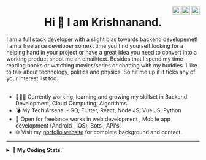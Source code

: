 <a href="https://twitter.com/krishnaincrypto" target="_blank" rel="nofollow"><img align="right" alt="Pratik's Twitter" width="22px" src="https://cdn.jsdelivr.net/npm/simple-icons@v3/icons/twitter.svg" /></a><a href="https://www.linkedin.com/in/incrypt0" target="_blank" rel="nofollow"><img align="right" alt="Pratik's Linkdein" width="22px" src="https://cdn.jsdelivr.net/npm/simple-icons@v3/icons/linkedin.svg" /></a><a href="https://www.instagram.com/incrypt0" target="_blank" rel="nofollow"><img align="right" alt="Pratik's Insta" width="22px" src="https://cdn.jsdelivr.net/npm/simple-icons@v3/icons/instagram.svg" /></a>

<center><h1> Hi 👋 I am Krishnanand. </h1></center>
 I am a full stack developer with a slight bias towards backend developemet! I am a freelance developer so next time you find yourself looking for a helping hand in your project or have a great idea you need to convert into a working product shoot me an email/text. Besides that I spend my time reading books or watching movies/series or chatting with my buddies. I like to talk about technology, politics and physics. So hit me up if it ticks any of your interest list too.
 <br /> 
 <br /> 

 
- 👨🏽‍💻 Currently working, learning and growing my skillset in Backend Development, Cloud Computing, Algorithms.
- 💣 My Tech Arsenal - GO, Flutter, React, Node JS, Vue JS, Python
- 🤝 Open for freelance works in web development , Mobile app development (Android , IOS), Bots , API's.
- 🌐 Visit my [porfolio website](https://incrypt0.github.io/) for complete background and contact.


---


<details> 
 <summary>🤖 <b>My Coding Stats</b>: </summary>
<br>

<!--START_SECTION:waka-->
**I'm an Early 🐤** 

```text
🌞 Morning    101 commits    █████░░░░░░░░░░░░░░░░░░░░   20.12% 
🌆 Daytime    197 commits    █████████░░░░░░░░░░░░░░░░   39.24% 
🌃 Evening    192 commits    █████████░░░░░░░░░░░░░░░░   38.25% 
🌙 Night      12 commits     ░░░░░░░░░░░░░░░░░░░░░░░░░   2.39%

```
📅 **I'm Most Productive on Wednesday** 

```text
Monday       63 commits     ███░░░░░░░░░░░░░░░░░░░░░░   12.55% 
Tuesday      58 commits     ███░░░░░░░░░░░░░░░░░░░░░░   11.55% 
Wednesday    96 commits     ████░░░░░░░░░░░░░░░░░░░░░   19.12% 
Thursday     65 commits     ███░░░░░░░░░░░░░░░░░░░░░░   12.95% 
Friday       90 commits     ████░░░░░░░░░░░░░░░░░░░░░   17.93% 
Saturday     65 commits     ███░░░░░░░░░░░░░░░░░░░░░░   12.95% 
Sunday       65 commits     ███░░░░░░░░░░░░░░░░░░░░░░   12.95%

```


📊 **This Week I Spent My Time On** 

```text
💬 Programming Languages: 
Dart                     30 mins             ██████████████████░░░░░░░   74.47% 
TypeScript               3 mins              ██░░░░░░░░░░░░░░░░░░░░░░░   9.61% 
JavaScript               3 mins              ██░░░░░░░░░░░░░░░░░░░░░░░   8.9% 
Git Config               2 mins              █░░░░░░░░░░░░░░░░░░░░░░░░   5.12% 
JSON                     0 secs              ░░░░░░░░░░░░░░░░░░░░░░░░░   1.9%

💻 Operating System: 
Linux                    41 mins             █████████████████████████   100.0%

```

**I Mostly Code in Dart** 

```text
Dart                     20 repos            █████████░░░░░░░░░░░░░░░░   37.04% 
JavaScript               9 repos             ████░░░░░░░░░░░░░░░░░░░░░   16.67% 
Go                       7 repos             ███░░░░░░░░░░░░░░░░░░░░░░   12.96% 
HTML                     6 repos             ██░░░░░░░░░░░░░░░░░░░░░░░   11.11% 
Vue                      5 repos             ██░░░░░░░░░░░░░░░░░░░░░░░   9.26%

```



<!--END_SECTION:waka-->

</details>


